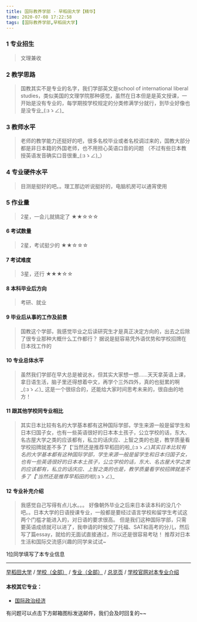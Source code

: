 ```yaml
---
title: 国际教养学部 - 早稻田大学【精华】
time: 2020-07-08 17:22:58
tags: [国际教养学部,早稻田大学]
---
```

### 1 专业招生
> 文理兼收  


### 2 教学思路
> 国教其实不是专业的名字，我们学部英文是school of international liberal studies，类似美国的文理学院那种感觉，虽然在日本但是是英文授课，一开始是没有专业的，每学期按学校规定的分类修满学分就行，到毕业好像也是没专业_(:зゝ∠)_


### 3 教师水平
> 老师的教学能力还挺好的吧，很多名校毕业或者名校调过来的，国教大部分都是非日本籍的外国老师，也不用担心英语口音的问题
（不过有些日本教授英语发音确实口音很重_(:зゝ∠)_）


### 4 专业硬件水平
> 目测是挺好的吧。。理工那边听说挺好的，电脑机房可以通宵使用


### 5 作业量
>2星，一会儿就搞定了
★★☆☆☆


#### 6 考试数量
>2星，考试挺少的
★★☆☆☆


#### 7 考试难度
> 3星，还行
★★★☆☆


#### 8 本科毕业后方向
> 考研、就业


#### 9 毕业后从事的工作及前景
> 国教这个学部，我感觉毕业之后读研究生才是真正决定方向的，出去之后除了很专业那种大概什么工作都行？
据说是挺容易凭外语优势和学校招牌在日本找工作的


#### 10 专业总体水平
> 虽然我们学部在早大总是被说水，但其实大家想一想......天天拿英语上课，拿日语生活，脑子里还得想着中文，再学个三外四外，真的也挺累的啊_(:зゝ∠)_
这是一个很综合的，还能给大家时间思考未来的，很自由的地方！


#### 11 跟其他学校同专业相比
> 其实日本比较有名的大学基本都有这种国际学部，学生来源一般是留学生和日本归国子女，也有一些英语很好的日本本土孩子，公立学校的话，东大、名古屋大学之类的应该都有，私立的话庆应、上智之类的也是，教学质量看学校招牌就差不多了【’当然还是推荐早稻田的啦_(:зゝ∠)_其实日本比较有名的大学基本都有这种国际学部，学生来源一般是留学生和日本归国子女，也有一些英语很好的日本本土孩子，公立学校的话，东大、名古屋大学之类的应该都有，私立的话庆应、上智之类的也是，教学质量看学校招牌就差不多了【’当然还是推荐早稻田的啦_(:зゝ∠)_


#### 12 专业补充介绍
> 我感觉自己写得有点儿水。。。
好像朝外毕业之后来日本读本科的没几个吧。。日本大学的日语授课专业，一般都是要经过语言学校和留学生考试这两个门槛才能进入的，对日语的要求很高。
但是我们这种国际学部，只需要英语成绩就可以进了，我申请的时候交了托福、SAT和高考的分儿，然后写了篇essay，就给的无面试直接通过，所以还是很容易考哒！
推荐对日本生活和国际交流感兴趣的同学来试试~

1位同学填写了本专业信息
***
[早稻田大学](https://univgo.github.io/2020/07/08/早稻田大学)  / [学校（全部）](https://univgo.github.io/2020/07/09/学校汇总页) / [专业（全部）](https://univgo.github.io/2020/07/09/专业汇总页) / [总览页](https://univgo.github.io/2020/07/09/总览) / [学校官网对本专业介绍](http://www.waseda.jp/sils/cngb/about.html
)
#### 本校其它专业：
- [国际政治经济](https://univgo.github.io/2020/07/08/国际政治经济%20-%20早稻田大学) 


有问题可以点击下方邮箱图标发送邮件，我们会及时回复的~~